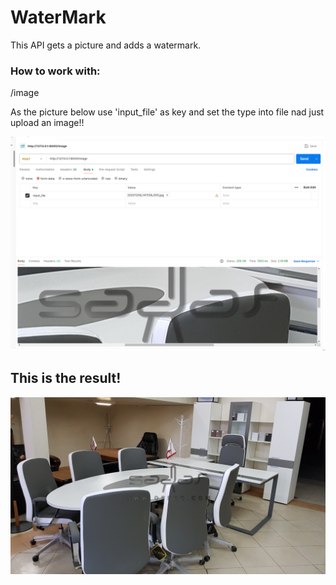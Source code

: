 
# WaterMark

This API gets a picture and adds a watermark.

### How to work with:

/image

As the picture below use 'input_file' as key and set the type into file nad just upload an image!!

![Screen Shot](Screenshot.png)







## This is the result!
![Screen Shot](response.jpeg)
